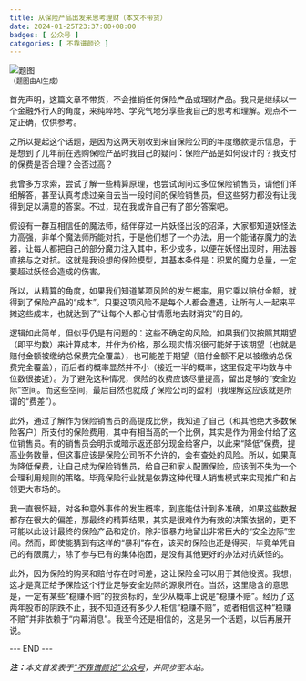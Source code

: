 ```yaml
---
title: 从保险产品出发来思考理财（本文不带货）
date: 2024-01-25T23:37:00+08:00
badges: [ 公众号 ]
categories: [ 不靠谱颜论 ]
---
```


<div class="p-3 text-center">
  <img class="img-fluid" src="/images/2024/0125/01.png" alt="题图" style="max-width:640px">
  <div><small>（题图由AI生成）</small></div>
</div>

首先声明，这篇文章不带货，不会推销任何保险产品或理财产品。我只是继续以一个金融外行人的角度，来纯粹地、学究气地分享些我自己的思考和理解。观点不一定正确，仅供参考。

之所以提起这个话题，是因为这两天刚收到来自保险公司的年度缴款提示信息，于是想到了几年前在选购保险产品时我自己的疑问：保险产品是如何设计的？我支付的保费是否合理？会否过高？

我曾多方求索，尝试了解一些精算原理，也尝试询问过多位保险销售员，请他们详细解答，甚至认真考虑过亲自去当一段时间的保险销售员，但这些努力都没有让我得到足以满意的答案。不过，现在我或许自己有了部分答案吧。

假设有一群互相信任的魔法师，结伴穿过一片妖怪出没的沼泽，大家都知道妖怪法力高强，非单个魔法师所能对抗，于是他们想了一个办法，用一个能储存魔力的法器，让每人都把自己的部分魔力注入其中，积少成多，以便在妖怪出现时，用法器直接与之对抗。这就是我设想的保险模型，其基本条件是：积累的魔力总量，一定要超过妖怪会造成的伤害。

所以，从精算的角度，如果我们知道某项风险的发生概率，用它乘以赔付金额，就得到了保险产品的“成本”。只要这项风险不是每个人都会遭遇，让所有人一起来平摊这些成本，也就达到了“让每个人都心甘情愿地去财消灾”的目的。

逻辑如此简单，但似乎仍是有问题的：这些不确定的风险，如果我们仅按照其期望（即平均数）来计算成本，并作为价格，那么现实情况很可能好于该期望（也就是赔付金额被缴纳总保费完全覆盖），也可能差于期望（赔付金额不足以被缴纳总保费完全覆盖），而后者的概率显然并不小（接近一半的概率，这里假定平均数与中位数很接近）。为了避免这种情况，保险的收费应该尽量提高，留出足够的“安全边际”空间。而这些空间，最后自然也就成了保险公司的盈利（我理解这应该就是所谓的“费差”）。

此外，通过了解作为保险销售员的高提成比例，我知道了自己（和其他绝大多数保险客户）所支付的保险费用，其中有相当高的一个比例，其实是作为佣金付给了这位销售员。有的销售员会明示或暗示返还部分现金给客户，以此来“降低”保费，提高业务数量，但这事应该是保险公司所不允许的，会有查处的风险。所以，如果真为降低保费，让自己成为保险销售员，给自己和家人配置保险，应该倒不失为一个合理利用规则的策略。毕竟保险行业就是依靠这种代理人销售模式来实现推广和占领更大市场的。

我一直很怀疑，对各种意外事件的发生概率，到底能估计到多准确，如果这些数据都存在很大的偏差，那最终的精算结果，其实是很难作为有效的决策依据的，更不可能以此设计最终的保险产品和定价。除非很暴力地留出非常巨大的“安全边际”空间。然而，即使能猜到有这样的“暴利”存在，该买的保险也还是得买，毕竟单凭自己的有限魔力，除了参与已有的集体抱团，是没有其他更好的办法对抗妖怪的。

此外，因为保险的购买和赔付存在时间差，这让保险金可以用于其他投资。我想，这才是真正给予保险这个行业足够安全边际的源泉所在。当然，这里隐含的意思是，一定有某些“稳赚不赔”的投资标的，至少从概率上说是“稳赚不赔”。经历了这两年股市的阴跌不止，我不知道还有多少人相信“稳赚不赔”，或者相信这种“稳赚不赔”并非依赖于“内幕消息”。我至今还是相信的，这是另一个话题，以后再展开说。

<div class="p-5 text-center">--- END ---</div>

<i><b>注：</b>本文首发表于[“不靠谱颜论”公众号](https://mp.weixin.qq.com/s/4xGs98QXICLQ5jMqEOacqQ)，并同步至本站。</i>
